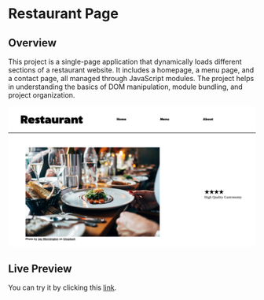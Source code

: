 # Restaurant Page

## Overview

This project is a single-page application that dynamically loads different sections of a restaurant website. It includes a homepage, a menu page, and a contact page, all managed through JavaScript modules. The project helps in understanding the basics of DOM manipulation, module bundling, and project organization.

![Image](preview.png)

## Live Preview

You can try it by clicking this [link](https://shalakushka.github.io/restaurant-page).

